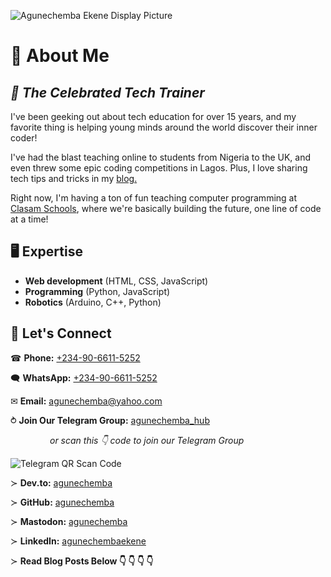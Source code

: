 ![Agunechemba Ekene Display Picture](https://agunechembaekene.wordpress.com/wp-content/uploads/2025/01/cropped-displaypicturetransparent-background.png)

# &#129312; About Me
***&#128588; The Celebrated Tech Trainer***
---

I've been geeking out about tech education for over 15 years, and my favorite thing is helping young minds around the world discover their inner coder!

I've had the blast teaching online to students from Nigeria to the UK, and even threw some epic coding competitions in Lagos. Plus, I love sharing tech tips and tricks in my [blog.](https://agunechembaekene.wordpress.com/)

Right now, I'm having a ton of fun teaching computer programming at [Clasam Schools](https://clasamschools.com/), where we're basically building the future, one line of code at a time!

## &#128421; Expertise

- **Web development** (HTML, CSS, JavaScript)
- **Programming** (Python, JavaScript)
- **Robotics** (Arduino, C++, Python)

## &#129309; Let's Connect

&#9742; **Phone:** [+234-90-6611-5252](tel:+2349066115252)

&#128488; **WhatsApp:** [+234-90-6611-5252](https://wa.link/qyy63j)

&#9993; **Email:** [agunechemba@yahoo.com](mailto:agunechemba@yahoo.com)

&#10561; **Join Our Telegram Group:** [agunechemba_hub](https://t.me/agunechemba_hub)

&nbsp; &nbsp; &nbsp; &nbsp; &nbsp; &nbsp; &nbsp; &nbsp; *or scan this &#x1F447; code to join our Telegram Group*

![Telegram QR Scan Code](https://agunechembaekene.wordpress.com/wp-content/uploads/2025/03/telegram-group-hub-qr-code-transparent.png)

&#8827; **Dev.to:** [agunechemba](https://dev.to/agunechemba)

&#8827; **GitHub:** [agunechemba](https://github.com/agunechemba)

&#8827; **Mastodon:** [agunechemba](https://mastodon.social/@agunechemba)

&#8827; **LinkedIn:** [agunechembaekene](www.linkedin.com/in/agunechembaekene)

&#8827; **Read Blog Posts Below &#x1F447; &#x1F447; &#x1F447; &#x1F447;**
